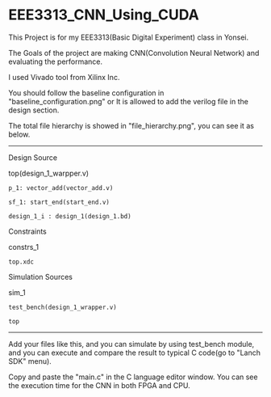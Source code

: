# EEE3313_CNN_Using_CUDA



This Project is for my EEE3313(Basic Digital Experiment) class in Yonsei.

The Goals of the project are making CNN(Convolution Neural Network) and evaluating the performance.

I used Vivado tool from Xilinx Inc.

You should follow the baseline configuration in "baseline_configuration.png" or It is allowed to add the verilog file in the design section.

The total file hierarchy is showed in "file_hierarchy.png", you can see it as below.

--------------------------------------------------------------------------------

Design Source

  top(design_1_warpper.v)
  
    p_1: vector_add(vector_add.v)
    
    sf_1: start_end(start_end.v)
    
    design_1_i : design_1(design_1.bd)
    
Constraints

  constrs_1
  
    top.xdc
   
Simulation Sources

  sim_1
  
    test_bench(design_1_wrapper.v)
    
    top
    
--------------------------------------------------------------------------------
      
 Add your files like this, and you can simulate by using test_bench module, and you can execute and compare the result to typical C code(go to "Lanch SDK" menu).
 
 Copy and paste the "main.c" in the C language editor window. You can see the execution time for the CNN in both FPGA and CPU.

